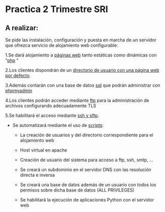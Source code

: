 # Practica 2 Trimestre SRI
## A realizar:
Se pide las instalación, configuración y puesta en marcha de un servidor que ofrezca servicio de alojamiento web configurable:

1.Se dará alojamiento a [páginas web](https://github.com/AlvaroAMGX/Practica_2_Trimestre_SRI/blob/main/Instalación_Apache.md) tanto estáticas como dinámicas con “[php](https://github.com/AlvaroAMGX/Practica_2_Trimestre_SRI/blob/main/Instalación_PHP.md) ”

2.Los clientes dispondrán de un [directorio de usuario con una página web por defecto](https://github.com/AlvaroAMGX/Practica_2_Trimestre_SRI/blob/main/directorio_pagina_defecto.md). 

3.Además contarán con una base de datos [sql](https://github.com/AlvaroAMGX/Practica_2_Trimestre_SRI/blob/main/instalación_sql.md) que podrán administrar con [phpmyadmin](https://github.com/AlvaroAMGX/Practica_2_Trimestre_SRI/blob/main/Instalación_phpmyadmin.md)

4.Los clientes podrán acceder mediante [ftp](https://github.com/AlvaroAMGX/Practica_2_Trimestre_SRI/blob/main/Instalación_ftp.md) para la administración de archivos configurando adecuadamente TLS

5.Se habilitará el acceso mediante [ssh y sftp](https://github.com/AlvaroAMGX/Practica_2_Trimestre_SRI/blob/main/Instalación_ssh_y_ftp.md). 

- Se automatizará mediante el uso de [scripts](): 

  - La creación de usuarios y del directorio correspondiente para el alojamiento web 
  
  - Host virtual en apache

  - Creación de usuario del sistema para acceso a ftp, ssh, smtp, …

  - Se creará un subdominio en el servidor DNS con las resolución directa e inversa

  - Se creará una base de datos además de un usuario con todos los permisos sobre dicha base de datos (ALL PRIVILEGES)

  - Se habilitará la ejecución de aplicaciones Python con el servidor web
